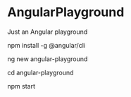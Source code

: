 # AngularPlayground
Just an Angular playground

npm install -g @angular/cli

ng new angular-playground

cd angular-playground

npm start
